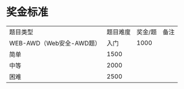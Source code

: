 # 奖金标准
|     |     |     |     |
| --- | --- | --- | --- |
| 题目类型 | 题目难度 | 奖金/题 | 备注  |
| WEB-AWD（Web安全-AWD题） | 入门  | 1000 |     |
| 简单  | 1500 |     |
| 中等  | 2000 |     |
| 困难  | 2500 |     |